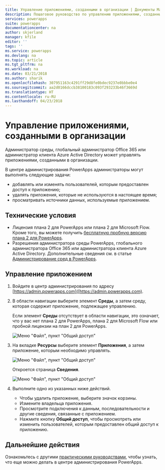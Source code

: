 ```yaml
---
title: Управление приложениями, созданными в организации | Документы Майкрософт
description: Пошаговое руководство по управлению приложениями, созданными в организации
services: powerapps
suite: powerapps
documentationcenter: na
author: skjerland
manager: kfile
editor: ''
tags: ''
ms.service: powerapps
ms.devlang: na
ms.topic: article
ms.tgt_pltfrm: na
ms.workload: na
ms.date: 03/21/2018
ms.author: sharik
ms.openlocfilehash: 307951163c4291ff29d8fe0bdec9237e0bbbe0e4
ms.sourcegitcommit: aa2d0166dccb38100183c093f293233b46f3669d
ms.translationtype: HT
ms.contentlocale: ru-RU
ms.lasthandoff: 04/23/2018
---
```

# <a name="manage-apps-created-in-your-organization"></a>Управление приложениями, созданными в организации
Администратор среды, глобальный администратор Office 365 или администратор клиента Azure Active Directory может управлять приложениями, созданными в организации.

В центре администрирования PowerApps администраторы могут выполнять следующие задачи:
* добавлять или изменять пользователей, которым предоставлен доступ к приложению;
* удалять приложения, которые не используются в настоящее время;
* просматривать источники данных, используемые приложением.

## <a name="prerequisites"></a>Технические условия
* Лицензия плана 2 для PowerApps или плана 2 для Microsoft Flow. Кроме того, вы можете получить [бесплатную пробную версию плана 2 для PowerApps](https://web.powerapps.com/signup?redirect=marketing&email=).
* Разрешения администратора среды PowerApps, глобального администратора Office 365 или администратора клиента Azure Active Directory. Дополнительные сведения см. в статье [Администрирование сред в PowerApps](environments-administration.md).

## <a name="manage-an-app"></a>Управление приложением
1. Войдите в центр администрирования по адресу [https://admin.powerapps.com]([https://admin.powerapps.com).
2. В области навигации выберите элемент **Среды**, а затем среду, которая содержит приложение, подлежащее управлению.

    Если элемент **Среды** отсутствует в области навигации, это означает, что у вас нет плана 2 для PowerApps, плана 2 для Microsoft Flow или пробной лицензии на план 2 для PowerApps.

    ![Меню "Файл", пункт "Общий доступ"](./media/admin-manage-apps/environment.png)
3. На вкладке **Ресурсы** выберите элемент **Приложения**, а затем приложение, которым необходимо управлять.

   ![Меню "Файл", пункт "Общий доступ"](./media/admin-manage-apps/resources.png)

    Откроется страница **Сведения**.

    ![Меню "Файл", пункт "Общий доступ"](./media/admin-manage-apps/app-details.png)
4. Выполните одно из указанных ниже действий.

    * Чтобы удалить приложение, выберите значок корзины.
    * Измените владельца приложения.
    * Просмотрите подключения к данным, последовательности и другие сведения, связанные с приложением.
    * Нажмите кнопку **Общий доступ**, чтобы просмотреть или изменить пользователей, которым предоставлен общий доступ к приложению.

## <a name="next-steps"></a>Дальнейшие действия
Ознакомьтесь с другими [практическими руководствами](signup-for-powerapps-admin.md), чтобы узнать, что еще можно делать в центре администрирования PowerApps.
